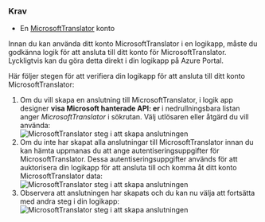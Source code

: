 ### <a name="prerequisites"></a>Krav
* En [MicrosoftTranslator](https://www.microsoft.com/translator) konto  

Innan du kan använda ditt konto MicrosoftTranslator i en logikapp, måste du godkänna logik för att ansluta till ditt konto för MicrosoftTranslator. Lyckligtvis kan du göra detta direkt i din logikapp på Azure Portal.  

Här följer stegen för att verifiera din logikapp för att ansluta till ditt konto MicrosoftTranslator:  

1. Om du vill skapa en anslutning till MicrosoftTranslator, i logik app designer **visa Microsoft hanterade API: er** i nedrullningsbara listan anger *MicrosoftTranslator* i sökrutan. Välj utlösaren eller åtgärd du vill använda:  
   ![MicrosoftTranslator steg i att skapa anslutningen](./media/connectors-create-api-microsofttranslator/microsofttranslator-1.png)  
2. Om du inte har skapat alla anslutningar till MicrosoftTranslator innan du kan hämta uppmanas du att ange autentiseringsuppgifter för MicrosoftTranslator. Dessa autentiseringsuppgifter används för att auktorisera din logikapp för att ansluta till och komma åt ditt konto MicrosoftTranslator data:  
   ![MicrosoftTranslator steg i att skapa anslutningen](./media/connectors-create-api-microsofttranslator/microsofttranslator-2.png)  
3. Observera att anslutningen har skapats och du kan nu välja att fortsätta med andra steg i din logikapp:  
   ![MicrosoftTranslator steg i att skapa anslutningen](./media/connectors-create-api-microsofttranslator/microsofttranslator-3.png)  

